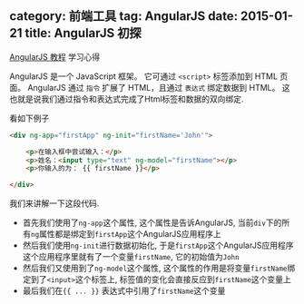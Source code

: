 category: 前端工具
tag: AngularJS
date: 2015-01-21
title: AngularJS 初探
---
[AngularJS 教程](http://www.runoob.com/angularjs/angularjs-tutorial.html) 学习心得

AngularJS 是一个 JavaScript 框架。 它可通过 `<script>` 标签添加到 HTML 页面。 AngularJS 通过 `指令` 扩展了 HTML，且通过 `表达式` 绑定数据到 HTML。 这也就是说我们通过指令和表达式完成了Html标签和数据的双向绑定.

看如下例子
```html
<div ng-app="firstApp" ng-init="firstName='John'">

 	<p>在输入框中尝试输入：</p>
 	<p>姓名：<input type="text" ng-model="firstName"></p>
 	<p>你输入的为： {{ firstName }}</p>

</div>
```
我们来讲解一下这段代码. 

* 首先我们使用了`ng-app`这个属性, 这个属性是告诉AngularJS, 当前`div`下的所有`ng`属性都是绑定到`firstApp`这个AngularJS应用程序上
* 然后我们使用`ng-init`进行数据初始化, 于是`firstApp`这个AngularJS应用程序这个应用程序里就有了一个变量`firstName`, 它的初始值为`John`
* 然后我们又使用到了`ng-model`这个属性, 这个属性的作用是将变量`firstName`绑定到了`<input>`这个标签上, 标签值的变化会直接反应到`firstName`这个变量上
* 最后我们在`{{ ... }}` 表达式中引用了`firstName`这个变量

